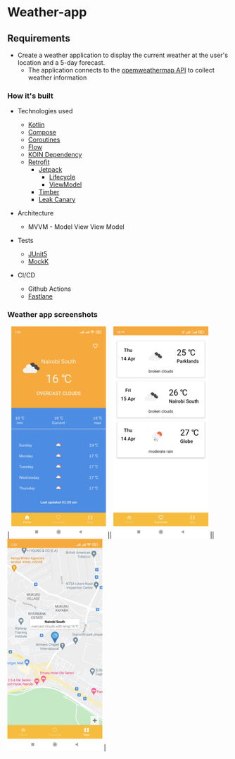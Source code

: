 # Weather-app

Requirements
----

- Create a weather application to display the current weather at the user's location and a 5-day
  forecast.
  - The application connects to the [opemweathermap API](https://openweathermap.org/current) to
    collect weather information

### How it's built

* Technologies used
  * [Kotlin](https://kotlinlang.org/)
  * [Compose](https://developer.android.com/jetpack/compose)
  * [Coroutines](https://kotlinlang.org/docs/reference/coroutines-overview.html)
  * [Flow](https://kotlinlang.org/docs/reference/coroutines/flow.html)
  * [KOIN Dependency](https://insert-koin.io/)
  * [Retrofit](https://square.github.io/retrofit/)
    * [Jetpack](https://developer.android.com/jetpack)
        * [Lifecycle](https://developer.android.com/topic/libraries/architecture/lifecycle)
        * [ViewModel](https://developer.android.com/topic/libraries/architecture/viewmodel)
    * [Timber](https://github.com/JakeWharton/timber)
    * [Leak Canary](https://github.com/square/leakcanary)

* Architecture
  * MVVM - Model View View Model

* Tests
  * [JUnit5](https://junit.org/junit5/)
  * [MockK](https://github.com/mockk/mockk)

* CI/CD
  * Github Actions
  * [Fastlane](https://fastlane.tools)

### Weather app screenshots

| <img src="current_weather.jpg" height="480">
||  <img src="weather_favourite_list.jpg" height="480">
|| <img src="weather_favourite_map.jpg" height="480"> |
